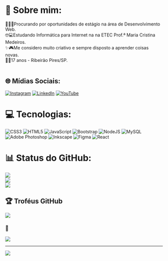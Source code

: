 # 💫 Sobre mim:
👨‍💻👀Procurando por oportunidades de estágio na área de Desenvolvimento Web.<br>🤓💻Estudando Informática para Internet na na ETEC Prof.ª Maria Cristina Medeiros.<br>✨🎮Me considero muito criativo e sempre disposto a aprender coisas novas.<br>👾🙃17 anos - Ribeirão Pires/SP.<br><br>


## 🌐 Mídias Sociais:
[![Instagram](https://img.shields.io/badge/Instagram-%23E4405F.svg?logo=Instagram&logoColor=white)](https://instagram.com/pedro_nixols) [![LinkedIn](https://img.shields.io/badge/LinkedIn-%230077B5.svg?logo=linkedin&logoColor=white)](https://linkedin.com/in/pedronicolascosta) [![YouTube](https://img.shields.io/badge/YouTube-%23FF0000.svg?logo=YouTube&logoColor=white)](https://youtube.com/@pedronicolas180) 

# 💻 Tecnologias:
![CSS3](https://img.shields.io/badge/css3-%231572B6.svg?style=for-the-badge&logo=css3&logoColor=white) ![HTML5](https://img.shields.io/badge/html5-%23E34F26.svg?style=for-the-badge&logo=html5&logoColor=white) ![JavaScript](https://img.shields.io/badge/javascript-%23323330.svg?style=for-the-badge&logo=javascript&logoColor=%23F7DF1E) ![Bootstrap](https://img.shields.io/badge/bootstrap-%23563D7C.svg?style=for-the-badge&logo=bootstrap&logoColor=white) ![NodeJS](https://img.shields.io/badge/node.js-6DA55F?style=for-the-badge&logo=node.js&logoColor=white) ![MySQL](https://img.shields.io/badge/mysql-%2300f.svg?style=for-the-badge&logo=mysql&logoColor=white) ![Adobe Photoshop](https://img.shields.io/badge/adobephotoshop-%2331A8FF.svg?style=for-the-badge&logo=adobephotoshop&logoColor=white) ![Inkscape](https://img.shields.io/badge/Inkscape-e0e0e0?style=for-the-badge&logo=inkscape&logoColor=080A13) 	![Figma](https://img.shields.io/badge/figma-%23F24E1E.svg?style=for-the-badge&logo=figma&logoColor=white) ![React](https://img.shields.io/badge/react-%2320232a.svg?style=for-the-badge&logo=react&logoColor=%2361DAFB)
# 📊 Status do GitHub:
![](https://github-readme-stats.vercel.app/api?username=projetos-NicolasCosta&theme=radical&hide_border=false&include_all_commits=true&count_private=true)<br/>
![](https://github-readme-streak-stats.herokuapp.com/?user=projetos-NicolasCosta&theme=radical&hide_border=false)<br/>
![](https://github-readme-stats.vercel.app/api/top-langs/?username=projetos-NicolasCosta&theme=radical&hide_border=false&include_all_commits=true&count_private=true&layout=compact)

## 🏆 Troféus GitHub
![](https://github-profile-trophy.vercel.app/?username=projetos-NicolasCosta&theme=radical&no-frame=false&no-bg=false&margin-w=4)

### 💭
![](https://quotes-github-readme.vercel.app/api?type=horizontal&theme=radical)

---
[![](https://visitcount.itsvg.in/api?id=projetos-NicolasCosta&icon=1&color=10)](https://visitcount.itsvg.in)

<!-- Proudly created with GPRM ( https://gprm.itsvg.in ) -->
